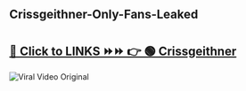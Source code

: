 
 ## Crissgeithner-Only-Fans-Leaked

# <h2><a href="https://clipsfans.com/Crissgeithner&ref=git">🔗 Click to LINKS ⏩⏩ 👉 🟢 Crissgeithner </a></h2>

<a href="https://clipsfans.com/Crissgeithner&ref=git" rel="nofollow" data-target="animated-image.originalLink"><img src="https://i.ibb.co.com/xMMVF88/686577567.gif" alt="Viral Video Original" style="max-width: 100%; display: inline-block;" data-target="animated-image.originalImage"></a>
